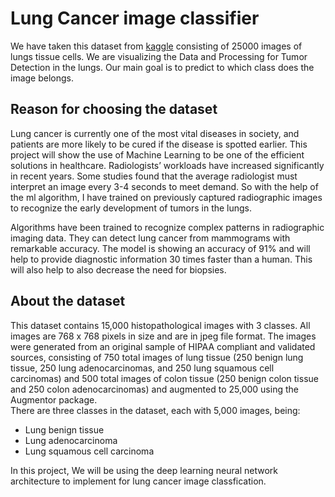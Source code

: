 # Lung Cancer image classifier

We have taken this dataset from [kaggle](https://www.kaggle.com/andrewmvd/lung-and-colon-cancer-histopathological-images) consisting of 25000 images of lungs tissue cells. We are visualizing the Data and Processing for Tumor Detection in the lungs.  Our main goal is to predict to which class does the image belongs.

## Reason for choosing the dataset

Lung cancer is currently one of the most vital diseases in society, and patients are more likely to be cured if the disease is spotted earlier. This project will show the use of Machine Learning to be one of the efficient solutions in healthcare. Radiologists’ workloads have increased significantly in recent years. Some studies found that the average radiologist must interpret an image every 3-4 seconds to meet demand. So with the help of the ml algorithm, I have trained on previously captured radiographic images to recognize the early development of tumors in the lungs.

Algorithms have been trained to recognize complex patterns in radiographic imaging data. They can detect lung cancer from mammograms with remarkable accuracy. The model is showing an accuracy of 91%  and will help to provide diagnostic information 30 times faster than a human. This will also help to also decrease the need for biopsies. 

## About the dataset

This dataset contains 15,000 histopathological images with 3 classes. All images are 768 x 768 pixels in size and are in jpeg file format.
The images were generated from an original sample of HIPAA compliant and validated sources, consisting of 750 total images of lung tissue (250 benign lung tissue, 250 lung adenocarcinomas, and 250 lung squamous cell carcinomas) and 500 total images of colon tissue (250 benign colon tissue and 250 colon adenocarcinomas) and augmented to 25,000 using the Augmentor package.  
There are three classes in the dataset, each with 5,000 images, being:  
* Lung benign tissue
* Lung adenocarcinoma
* Lung squamous cell carcinoma

In this project, We will be using the deep learning neural network architecture to implement for lung cancer image classfication.
